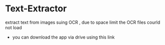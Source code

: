 # Text-Extractor
extract text from images suing OCR , due to space limit the OCR files courld not load 
- you can download the app via drive using this link
